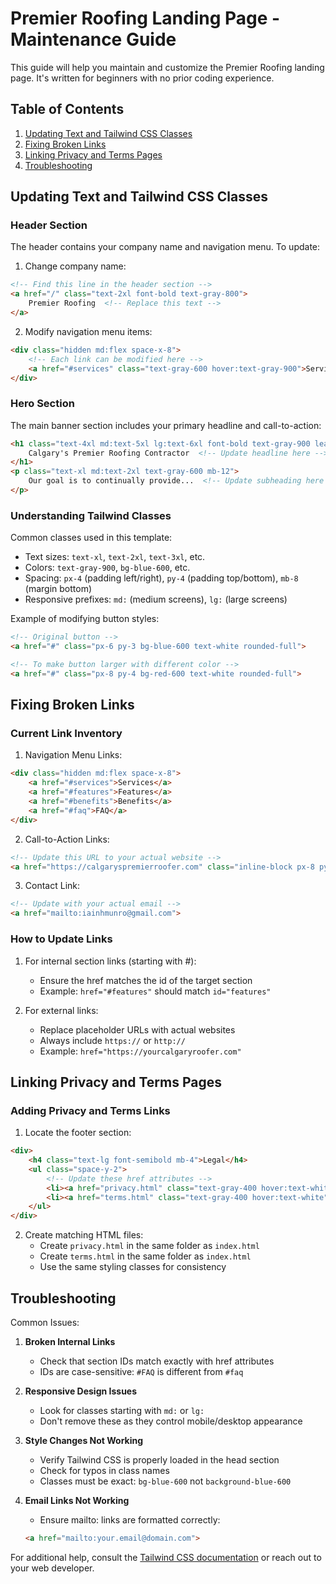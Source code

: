 # Premier Roofing Landing Page - Maintenance Guide

This guide will help you maintain and customize the Premier Roofing landing page. It's written for beginners with no prior coding experience.

## Table of Contents
1. [Updating Text and Tailwind CSS Classes](#updating-text-and-tailwind-css-classes)
2. [Fixing Broken Links](#fixing-broken-links)
3. [Linking Privacy and Terms Pages](#linking-privacy-and-terms-pages)
4. [Troubleshooting](#troubleshooting)

## Updating Text and Tailwind CSS Classes

### Header Section
The header contains your company name and navigation menu. To update:

1. Change company name:
```html
<!-- Find this line in the header section -->
<a href="/" class="text-2xl font-bold text-gray-800">
    Premier Roofing  <!-- Replace this text -->
</a>
```

2. Modify navigation menu items:
```html
<div class="hidden md:flex space-x-8">
    <!-- Each link can be modified here -->
    <a href="#services" class="text-gray-600 hover:text-gray-900">Services</a>
</div>
```

### Hero Section
The main banner section includes your primary headline and call-to-action:

```html
<h1 class="text-4xl md:text-5xl lg:text-6xl font-bold text-gray-900 leading-tight mb-8">
    Calgary's Premier Roofing Contractor  <!-- Update headline here -->
</h1>
<p class="text-xl md:text-2xl text-gray-600 mb-12">
    Our goal is to continually provide...  <!-- Update subheading here -->
</p>
```

### Understanding Tailwind Classes
Common classes used in this template:

- Text sizes: `text-xl`, `text-2xl`, `text-3xl`, etc.
- Colors: `text-gray-900`, `bg-blue-600`, etc.
- Spacing: `px-4` (padding left/right), `py-4` (padding top/bottom), `mb-8` (margin bottom)
- Responsive prefixes: `md:` (medium screens), `lg:` (large screens)

Example of modifying button styles:
```html
<!-- Original button -->
<a href="#" class="px-6 py-3 bg-blue-600 text-white rounded-full">

<!-- To make button larger with different color -->
<a href="#" class="px-8 py-4 bg-red-600 text-white rounded-full">
```

## Fixing Broken Links

### Current Link Inventory
1. Navigation Menu Links:
```html
<div class="hidden md:flex space-x-8">
    <a href="#services">Services</a>
    <a href="#features">Features</a>
    <a href="#benefits">Benefits</a>
    <a href="#faq">FAQ</a>
</div>
```

2. Call-to-Action Links:
```html
<!-- Update this URL to your actual website -->
<a href="https://calgaryspremierroofer.com" class="inline-block px-8 py-4">
```

3. Contact Link:
```html
<!-- Update with your actual email -->
<a href="mailto:iainhmunro@gmail.com">
```

### How to Update Links
1. For internal section links (starting with #):
   - Ensure the href matches the id of the target section
   - Example: `href="#features"` should match `id="features"`

2. For external links:
   - Replace placeholder URLs with actual websites
   - Always include `https://` or `http://`
   - Example: `href="https://yourcalgaryroofer.com"`

## Linking Privacy and Terms Pages

### Adding Privacy and Terms Links
1. Locate the footer section:
```html
<div>
    <h4 class="text-lg font-semibold mb-4">Legal</h4>
    <ul class="space-y-2">
        <!-- Update these href attributes -->
        <li><a href="privacy.html" class="text-gray-400 hover:text-white">Privacy Policy</a></li>
        <li><a href="terms.html" class="text-gray-400 hover:text-white">Terms of Service</a></li>
    </ul>
</div>
```

2. Create matching HTML files:
   - Create `privacy.html` in the same folder as `index.html`
   - Create `terms.html` in the same folder as `index.html`
   - Use the same styling classes for consistency

## Troubleshooting

Common Issues:

1. **Broken Internal Links**
   - Check that section IDs match exactly with href attributes
   - IDs are case-sensitive: `#FAQ` is different from `#faq`

2. **Responsive Design Issues**
   - Look for classes starting with `md:` or `lg:`
   - Don't remove these as they control mobile/desktop appearance

3. **Style Changes Not Working**
   - Verify Tailwind CSS is properly loaded in the head section
   - Check for typos in class names
   - Classes must be exact: `bg-blue-600` not `background-blue-600`

4. **Email Links Not Working**
   - Ensure mailto: links are formatted correctly:
   ```html
   <a href="mailto:your.email@domain.com">
   ```

For additional help, consult the [Tailwind CSS documentation](https://tailwindcss.com/docs) or reach out to your web developer.